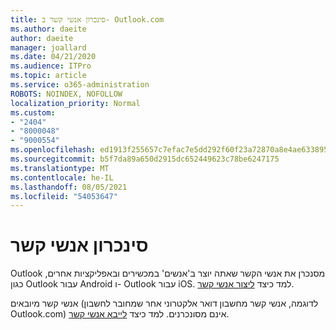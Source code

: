 ```yaml
---
title: סינכרון אנשי קשר ב- Outlook.com
ms.author: daeite
author: daeite
manager: joallard
ms.date: 04/21/2020
ms.audience: ITPro
ms.topic: article
ms.service: o365-administration
ROBOTS: NOINDEX, NOFOLLOW
localization_priority: Normal
ms.custom:
- "2404"
- "8000048"
- "9000554"
ms.openlocfilehash: ed1913f255657c7efac7e5dd292f60f23a72870a8e4ae6338952e790416dd993
ms.sourcegitcommit: b5f7da89a650d2915dc652449623c78be6247175
ms.translationtype: MT
ms.contentlocale: he-IL
ms.lasthandoff: 08/05/2021
ms.locfileid: "54053647"
---
```

# <a name="sync-contacts"></a>סינכרון אנשי קשר

Outlook מסנכרן את אנשי הקשר [](https://outlook.live.com/people/) שאתה יוצר ב'אנשים' במכשירים ובאפליקציות אחרים, כגון Outlook עבור Android ו- Outlook עבור iOS. למד כיצד [ליצור אנשי קשר](https://support.office.com/article/5b909158-036e-4820-92f7-2a27f57b9f01).

אנשי קשר מיובאים (לדוגמה, אנשי קשר מחשבון דואר אלקטרוני אחר שמחובר לחשבון Outlook.com) אינם מסונכרנים. למד כיצד [לייבא אנשי קשר](https://support.office.com/article/285a3b55-8d93-4ac8-93df-43fffd13b2f1).